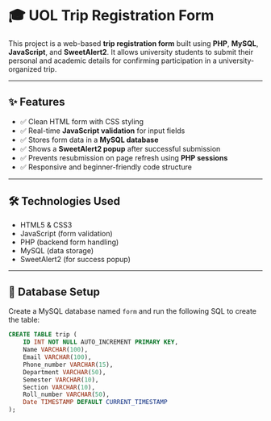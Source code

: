 # 🎓 UOL Trip Registration Form

This project is a web-based **trip registration form** built using **PHP**, **MySQL**, **JavaScript**, and **SweetAlert2**. It allows university students to submit their personal and academic details for confirming participation in a university-organized trip.

---

## ✨ Features

- ✅ Clean HTML form with CSS styling
- ✅ Real-time **JavaScript validation** for input fields
- ✅ Stores form data in a **MySQL database**
- ✅ Shows a **SweetAlert2 popup** after successful submission
- ✅ Prevents resubmission on page refresh using **PHP sessions**
- ✅ Responsive and beginner-friendly code structure

---

## 🛠️ Technologies Used

- HTML5 & CSS3
- JavaScript (form validation)
- PHP (backend form handling)
- MySQL (data storage)
- SweetAlert2 (for success popup)


---

## 🔧 Database Setup

Create a MySQL database named `form` and run the following SQL to create the table:

```sql
CREATE TABLE trip (
    ID INT NOT NULL AUTO_INCREMENT PRIMARY KEY,
    Name VARCHAR(100),
    Email VARCHAR(100),
    Phone_number VARCHAR(15),
    Department VARCHAR(50),
    Semester VARCHAR(10),
    Section VARCHAR(10),
    Roll_number VARCHAR(50),
    Date TIMESTAMP DEFAULT CURRENT_TIMESTAMP
);



